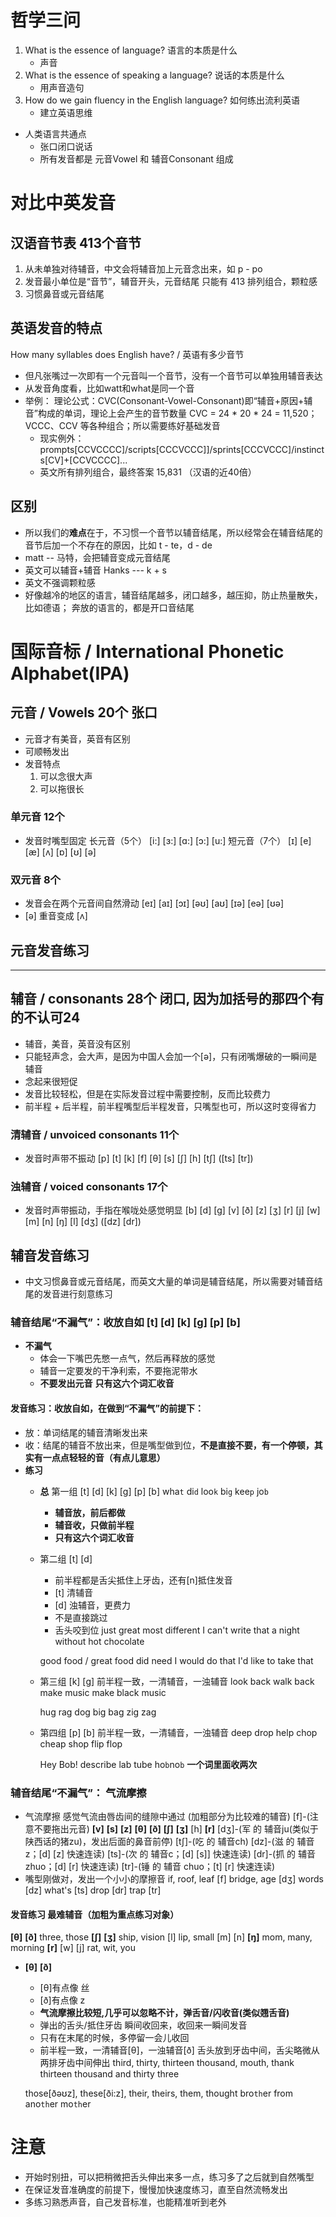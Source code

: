 # 哲学三问
1. What is the essence of language? 语言的本质是什么
    - 声音
2. What is the essence of speaking a language? 说话的本质是什么
    - 用声音造句
3. How do we gain fluency in the English language? 如何练出流利英语
    - 建立英语思维

- 人类语言共通点
    - 张口闭口说话
    - 所有发音都是 元音Vowel 和 辅音Consonant 组成

# 对比中英发音
## 汉语音节表 413个音节
1. 从未单独对待辅音，中文会将辅音加上元音念出来，如 p - po
2. 发音最小单位是“音节”，辅音开头，元音结尾 只能有 413 排列组合，颗粒感
3. 习惯鼻音或元音结尾

## 英语发音的特点
How many syllables does English have? / 英语有多少音节
- 但凡张嘴过一次即有一个元音叫一个音节，没有一个音节可以单独用辅音表达
- 从发音角度看，比如watt和what是同一个音
- 举例：
    理论公式：CVC(Consonant-Vowel-Consonant)即“辅音+原因+辅音”构成的单词，理论上会产生的音节数量 CVC = 24 * 20 * 24 = 11,520； VCCC、CCV 等各种组合；所以需要练好基础发音
    - 现实例外：prompts[CCVCCCC]/scripts[CCCVCCC]]/sprints[CCCVCCC]/instincts[CV]+[CCVCCCC]...
    - 英文所有排列组合，最终答案 15,831 （汉语的近40倍）

## 区别
- 所以我们的**难点**在于，不习惯一个音节以辅音结尾，所以经常会在辅音结尾的音节后加一个不存在的原因，比如 t - te，d - de
- matt -- 马特，会把辅音变成元音结尾
- 英文可以辅音+辅音 Hanks --- k + s
- 英文不强调颗粒感
- 好像越冷的地区的语言，辅音结尾越多，闭口越多，越压抑，防止热量散失，比如德语； 奔放的语言的，都是开口音结尾

# 国际音标 / International Phonetic Alphabet(IPA)
## 元音 / Vowels 20个 张口
- 元音才有美音，英音有区别
- 可顺畅发出
- 发音特点
    1. 可以念很大声
    2. 可以拖很长
### 单元音 12个
- 发音时嘴型固定
    长元音（5个）
    [i:] [ɜ:] [ɑ:] [ɔ:] [u:]
    短元音（7个）
    [ɪ] [e] [æ] [ʌ] [ɒ] [ʊ] [ə]
### 双元音 8个
- 发音会在两个元音间自然滑动
    [eɪ] [aɪ] [ɔɪ] [əʊ] [aʊ] [ɪə] [eə] [ʊə]
- [ə] 重音变成 [ʌ]

## 元音发音练习
---
## 辅音 / consonants 28个 闭口, 因为加括号的那四个有的不认可24
- 辅音，美音，英音没有区别
- 只能轻声念，会大声，是因为中国人会加一个[ə]，只有闭嘴爆破的一瞬间是辅音
- 念起来很短促
- 发音比较轻松，但是在实际发音过程中需要控制，反而比较费力
- 前半程 + 后半程，前半程嘴型后半程发音，只嘴型也可，所以这时变得省力
### 清辅音 / unvoiced consonants 11个
- 发音时声带不振动
    [p] [t] [k] [f] [θ]
    [s] [ʃ] [h] [tʃ] ([ts] [tr])
### 浊辅音 / voiced consonants 17个
- 发音时声带振动，手指在喉咙处感觉明显
    [b] [d] [g] [v] [ð] [z] [ʒ] [r] [j]
    [w] [m] [n] [ŋ] [l] [dʒ] ([dz] [dr])

## 辅音发音练习
- 中文习惯鼻音或元音结尾，而英文大量的单词是辅音结尾，所以需要对辅音结尾的发音进行刻意练习
### 辅音结尾“不漏气”：收放自如 [t] [d] [k] [g] [p] [b]
- **不漏气**
    - 体会一下嘴巴先憋一点气，然后再释放的感觉
    - 辅音一定要发的干净利索，不要拖泥带水
    - **不要发出元音**
    **只有这六个词汇收音**
#### 发音练习：收放自如，在做到“**不漏气**”的前提下：
- 放：单词结尾的辅音清晰发出来
- 收：结尾的辅音不放出来，但是嘴型做到位，**不是直接不要，有一个停顿，其实有一点点轻轻的音（有点儿意思）**
- **练习**
    - **总** 第一组 [t] [d] [k] [g] [p] [b]
        wha`t` 
        di`d`
        loo`k`
        bi`g`
        kee`p`
        jo`b`
        - **辅音放，前后都做**
        - **辅音收，只做前半程**
        - **只有这六个词汇收音**
    - 第二组 [t] [d] 
        - 前半程都是舌尖抵住上牙齿，还有[n]抵住发音
        - [t] 清辅音
        - [d] 浊辅音，更费力
        - 不是直接跳过
        - 舌头咬到位
        just great
        most different
        I can't write that
        a night without hot chocolate

        good food / great food
        did need
        I would do that
        I'd like to take that
    - 第三组 [k] [g] 前半程一致，一清辅音，一浊辅音
        look back
        walk back
        make music
        make black music

        hug
        rag dog
        big bag
        zig zag
    - 第四组 [p] [b] 前半程一致，一清辅音，一浊辅音
        deep drop
        help chop
        cheap shop
        flip flop

        Hey Bob!
        describe
        lab tube
        ho`b`no`b` **一个词里面收两次**
### 辅音结尾“不漏气”： 气流摩擦
- 气流摩擦 感觉气流由唇齿间的缝隙中通过 (加粗部分为比较难的辅音)
    [f]-(注意不要拖出元音) **[v]** **[s]** **[z]** **[θ]** **[ð]** **[ʃ]** **[ʒ]** [h] **[r]**
    [dʒ]-(军 的 辅音ju(类似于陕西话的猪zu)，发出后面的鼻音前停)
    [tʃ]-(吃 的 辅音ch)
    [dz]-(滋 的 辅音z；[d] [z] 快速连读)
    [ts]-(次 的 辅音c；[d] [s]] 快速连读)
    [dr]-(抓 的 辅音zhuo；[d] [r] 快速连读)
    [tr]-(锤 的 辅音 chuo；[t] [r] 快速连读)
- 嘴型刚做对，发出一个小小的摩擦音
    if, roof, leaf [f]
    bridge, age [dʒ]
    words [dz]
    what's [ts]
    drop [dr]
    trap [tr]
#### 发音练习 最难辅音（加粗为重点练习对象）
**[θ]** **[ð]** three, those
**[ʃ]** **[ʒ]** ship, vision
[l] lip, small
[m] [n] **[ŋ]** mom, many, morning
**[r]** [w] [j] rat, wit, you

- **[θ]** **[ð]**
    - [θ]有点像 丝
    - [ð]有点像 z
    - **气流摩擦比较短,几乎可以忽略不计，弹舌音/闪收音(类似翘舌音)**
    - 弹出的舌头/抵住牙齿 瞬间收回来，收回来一瞬间发音
    - 只有在末尾的时候，多停留一会儿收回
    - 前半程一致，一清辅音[θ]，一浊辅音[ð]
    舌头放到牙齿中间，舌尖略微从两排牙齿中间伸出
    third, thirty, thirteen
    thousand, mouth, thank
    thirteen thousand and thirty three

    those[ðəʊz], these[ði:z], their, 
    theirs, them, thought
    bro`th`er from ano`th`er mo`th`er
# 注意
- 开始时别扭，可以把稍微把舌头伸出来多一点，练习多了之后就到自然嘴型
- 在保证发音准确度的前提下，慢慢加快速度练习，直至自然流畅发出
- 多练习熟悉声音，自己发音标准，也能精准听到老外